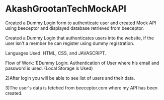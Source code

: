 # AkashGrootanTechMockAPI
Created a Dummy Login form to authenticate user and created Mock API using beeceptor and displayed database retrieved from beeceptor.

Created a Dummy Login that authenticates users into the website, if  the user isn't a member he can register using dummy registration. 

 Languages Used:  HTML, CSS, and JAVASCRIPT.

Flow of Work: 
1)Dummy Login: Authentication of User where his email and password is used. (Local Storage is Used)

2)After login you will be able to see list of users and their data.

3)The user's data is fetched from beeceptor.com where my API has been created.
